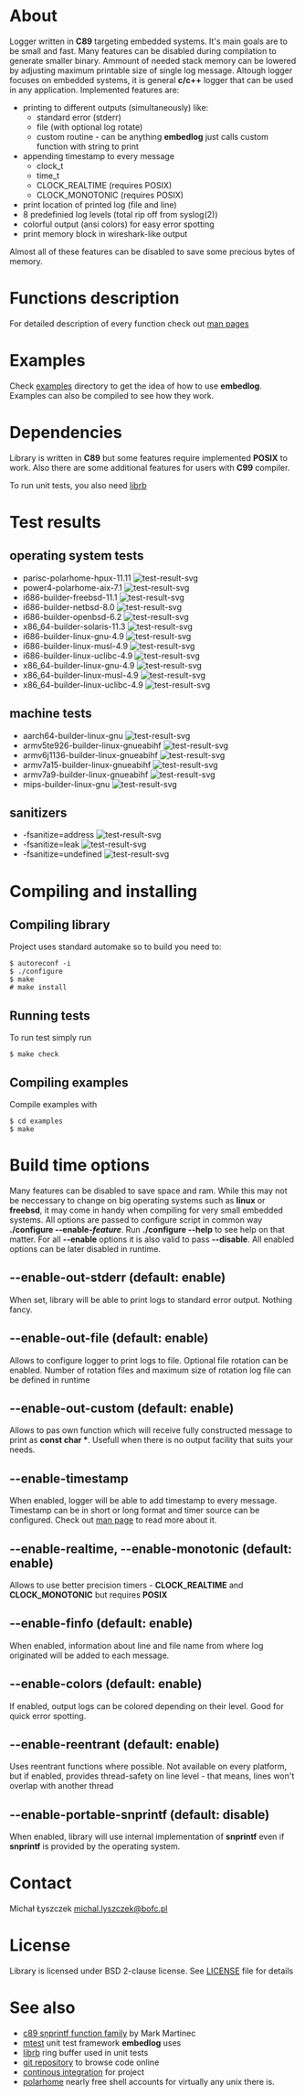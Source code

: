 [kursg-meta]: # (order: 1)

About
=====

Logger written in **C89** targeting embedded systems. It's main goals are to be
small and fast. Many features can be disabled during compilation to generate
smaller binary. Ammount of needed stack memory can be lowered by adjusting
maximum printable size of single log message. Altough logger focuses on embedded
systems, it is general **c/c++** logger that can be used in any application.
Implemented features are:

* printing to different outputs (simultaneously) like:
    * standard error (stderr)
    * file (with optional log rotate)
    * custom routine - can be anything **embedlog** just calls custom function
      with string to print
* appending timestamp to every message
    * clock_t
    * time_t
    * CLOCK_REALTIME (requires POSIX)
    * CLOCK_MONOTONIC (requires POSIX)
* print location of printed log (file and line)
* 8 predefinied log levels (total rip off from syslog(2))
* colorful output (ansi colors) for easy error spotting
* print memory block in wireshark-like output

Almost all of these features can be disabled to save some precious bytes of
memory.

Functions description
=====================

For detailed description of every function check out
[man pages](http://embedlog.kurwinet.pl/manuals.html)

Examples
========

Check [examples](http://git.kurwinet.pl/embedlog/tree/examples) directory to get
the idea of how to use **embedlog**. Examples can also be compiled to see how
they work.

Dependencies
============

Library is written in **C89** but some features require implemented **POSIX** to
work. Also there are some additional features for users with **C99** compiler.

To run unit tests, you also need [librb](http://librb.kurwinet.pl)

Test results
============

operating system tests
----------------------

* parisc-polarhome-hpux-11.11 ![test-result-svg][prhpux]
* power4-polarhome-aix-7.1 ![test-result-svg][p4aix]
* i686-builder-freebsd-11.1 ![test-result-svg][x32fb]
* i686-builder-netbsd-8.0 ![test-result-svg][x32nb]
* i686-builder-openbsd-6.2 ![test-result-svg][x32ob]
* x86_64-builder-solaris-11.3 ![test-result-svg][x64ss]
* i686-builder-linux-gnu-4.9 ![test-result-svg][x32lg]
* i686-builder-linux-musl-4.9 ![test-result-svg][x32lm]
* i686-builder-linux-uclibc-4.9 ![test-result-svg][x32lu]
* x86_64-builder-linux-gnu-4.9 ![test-result-svg][x64lg]
* x86_64-builder-linux-musl-4.9 ![test-result-svg][x64lm]
* x86_64-builder-linux-uclibc-4.9 ![test-result-svg][x64lu]

machine tests
-------------

* aarch64-builder-linux-gnu ![test-result-svg][a64lg]
* armv5te926-builder-linux-gnueabihf ![test-result-svg][armv5]
* armv6j1136-builder-linux-gnueabihf ![test-result-svg][armv6]
* armv7a15-builder-linux-gnueabihf ![test-result-svg][armv7a15]
* armv7a9-builder-linux-gnueabihf ![test-result-svg][armv7a9]
* mips-builder-linux-gnu ![test-result-svg][m32lg]

sanitizers
----------

* -fsanitize=address ![test-result-svg][fsan]
* -fsanitize=leak ![test-result-svg][fsleak]
* -fsanitize=undefined ![test-result-svg][fsun]

Compiling and installing
========================

Compiling library
-----------------

Project uses standard automake so to build you need to:

~~~
$ autoreconf -i
$ ./configure
$ make
# make install
~~~

Running tests
-------------

To run test simply run

~~~
$ make check
~~~

Compiling examples
------------------

Compile examples with

~~~
$ cd examples
$ make
~~~

Build time options
==================

Many features can be disabled to save space and ram. While this may not be
neccessary to change on big operating systems such as **linux** or **freebsd**,
it may come in handy when compiling for very small embedded systems. All options
are passed to configure script in common way **./configure --enable-_feature_**.
Run **./configure --help** to see help on that matter. For all **--enable**
options it is also valid to pass **--disable**. All enabled options can be later
disabled in runtime.

--enable-out-stderr (default: enable)
-------------------------------------

When set, library will be able to print logs to standard error output. Nothing
fancy.

--enable-out-file (default: enable)
-----------------------------------

Allows to configure logger to print logs to file. Optional file rotation can be
enabled. Number of rotation files and maximum size of rotation log file can be
defined in runtime

--enable-out-custom (default: enable)
-------------------------------------

Allows to pas own function which will receive fully constructed message to print
as **const char \***. Usefull when there is no output facility that suits your
needs.

--enable-timestamp
------------------

When enabled, logger will be able to add timestamp to every message. Timestamp
can be in short or long format and timer source can be configured. Check out
[man page](http://embedlog.kurwinet.pl/manuals/el_option.3.html) to read more
about it.

--enable-realtime, --enable-monotonic (default: enable)
-------------------------------------------------------

Allows to use better precision timers - **CLOCK_REALTIME** and
**CLOCK_MONOTONIC** but requires **POSIX**


--enable-finfo (default: enable)
--------------------------------

When enabled, information about line and file name from where log originated
will be added to each message.

--enable-colors (default: enable)
---------------------------------

If enabled, output logs can be colored depending on their level. Good for
quick error spotting.

--enable-reentrant (default: enable)
------------------------------------

Uses reentrant functions where possible. Not available on every platform, but
if enabled, provides thread-safety on line level - that means, lines won't
overlap with another thread

--enable-portable-snprintf (default: disable)
---------------------------------------------

When enabled, library will use internal implementation of **snprintf** even if
**snprintf** is provided by the operating system.

Contact
=======

Michał Łyszczek <michal.lyszczek@bofc.pl>

License
=======

Library is licensed under BSD 2-clause license. See
[LICENSE](http://git.kurwinet.pl/embedlog/tree/LICENSE) file for details

See also
========

* [c89 snprintf function family](https://www.ijs.si/software/snprintf) by
  Mark Martinec
* [mtest](http://mtest.kurwinet.pl) unit test framework **embedlog** uses
* [librb](http://librb.kurwinet.pl) ring buffer used in unit tests
* [git repository](http://git.kurwinet.pl/embedlog) to browse code online
* [continous integration](http://ci.embedlog.kurwinet.pl) for project
* [polarhome](http://www.polarhome.com) nearly free shell accounts for virtually
  any unix there is.

[a64lg]: http://ci.embedlog.kurwinet.pl/badges/aarch64-builder-linux-gnu-tests.svg
[armv5]: http://ci.embedlog.kurwinet.pl/badges/armv5te926-builder-linux-gnueabihf-tests.svg
[armv6]: http://ci.embedlog.kurwinet.pl/badges/armv6j1136-builder-linux-gnueabihf-tests.svg
[armv7a15]: http://ci.embedlog.kurwinet.pl/badges/armv7a15-builder-linux-gnueabihf-tests.svg
[armv7a9]: http://ci.embedlog.kurwinet.pl/badges/armv7a9-builder-linux-gnueabihf-tests.svg
[x32fb]: http://ci.embedlog.kurwinet.pl/badges/i686-builder-freebsd-tests.svg
[x32lg]: http://ci.embedlog.kurwinet.pl/badges/i686-builder-linux-gnu-tests.svg
[x32lm]: http://ci.embedlog.kurwinet.pl/badges/i686-builder-linux-musl-tests.svg
[x32lu]: http://ci.embedlog.kurwinet.pl/badges/i686-builder-linux-uclibc-tests.svg
[x32nb]: http://ci.embedlog.kurwinet.pl/badges/i686-builder-netbsd-tests.svg
[x32ob]: http://ci.embedlog.kurwinet.pl/badges/i686-builder-openbsd-tests.svg
[m32lg]: http://ci.embedlog.kurwinet.pl/badges/mips-builder-linux-gnu-tests.svg
[x64lg]: http://ci.embedlog.kurwinet.pl/badges/x86_64-builder-linux-gnu-tests.svg
[x64lm]: http://ci.embedlog.kurwinet.pl/badges/x86_64-builder-linux-musl-tests.svg
[x64lu]: http://ci.embedlog.kurwinet.pl/badges/x86_64-builder-linux-uclibc-tests.svg
[x64ss]: http://ci.embedlog.kurwinet.pl/badges/x86_64-builder-solaris-tests.svg
[prhpux]: http://ci.embedlog.kurwinet.pl/badges/parisc-polarhome-hpux-tests.svg
[p4aix]: http://ci.embedlog.kurwinet.pl/badges/power4-polarhome-aix-tests.svg

[fsan]: http://ci.embedlog.kurwinet.pl/badges/fsanitize-address.svg
[fsleak]: http://ci.embedlog.kurwinet.pl/badges/fsanitize-leak.svg
[fsun]: http://ci.embedlog.kurwinet.pl/badges/fsanitize-undefined.svg
